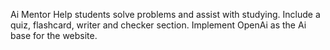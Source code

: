 Ai Mentor
Help students solve problems and assist with studying. Include a quiz, flashcard, writer and checker section. Implement OpenAi as the Ai base for the website. 
